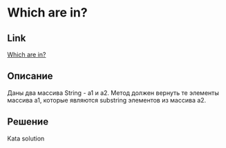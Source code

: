 # Which are in?

## Link

[Which are in?](https://www.codewars.com/kata/550554fd08b86f84fe000a58)

## Описание

Даны два массива String - a1 и a2. Метод должен вернуть те элементы массива a1, которые являются substring элементов из массива a2.

## Решение

Kata solution
